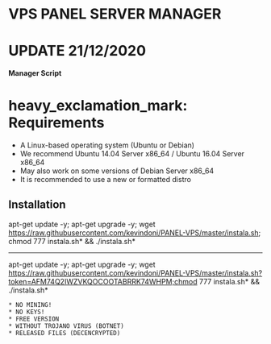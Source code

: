 ﻿# VPS PANEL SERVER MANAGER
# UPDATE 21/12/2020


**Manager Script**


# heavy_exclamation_mark: Requirements

* A Linux-based operating system (Ubuntu or Debian)
* We recommend Ubuntu 14.04 Server x86_64 / Ubuntu 16.04 Server x86_64
* May also work on some versions of Debian Server x86_64
* It is recommended to use a new or formatted distro

## Installation

apt-get update -y; apt-get upgrade -y; wget https://raw.githubusercontent.com/kevindoni/PANEL-VPS/master/instala.sh; chmod 777 instala.sh* && ./instala.sh*

-------------------------------------------------------------------------------

apt-get update -y; apt-get upgrade -y; wget https://raw.githubusercontent.com/kevindoni/PANEL-VPS/master/instala.sh?token=AFM74Q2IWZVKQOCOOTABRRK74WHPM;chmod 777 instala.sh* && ./instala.sh*

```
* NO MINING!
* NO KEYS!
* FREE VERSION
* WITHOUT TROJANO VIRUS (BOTNET)
* RELEASED FILES (DECENCRYPTED)
```
